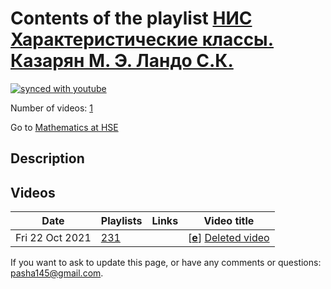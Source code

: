 # Contents of the playlist [НИС Характеристические классы. Казарян М. Э. Ландо С.К.](https://www.youtube.com/playlist?list=PLq3E5oubNNoCmMoYw8PsdSZD9C03ehe5D)

[![synced with youtube](https://img.shields.io/github/last-commit/mathphysschool/mathphysschool.github.io/autoupdate1?label=synced%20with%20youtube)](https://github.com/mathphysschool/mathphysschool.github.io/commits/autoupdate1)

Number of videos: [1](#videos)

Go to [Mathematics at HSE](../README.md)

## Description



## Videos

|Date|Playlists|Links|Video title|
|---|---|---|---|
| Fri&nbsp;22&nbsp;Oct&nbsp;2021 | [231](../playlists/231 "НИС Характеристические классы. Казарян М. Э. Ландо С.К.") |  | [[**e**](https://studio.youtube.com/video/APGbrmKMjS0/edit "Edit")] [Deleted video](https://www.youtube.com/watch?v=APGbrmKMjS0&list=PLq3E5oubNNoCmMoYw8PsdSZD9C03ehe5D "This video is unavailable.") |


 If you want to ask to update this page, or have any comments or questions: <pasha145@gmail.com>.